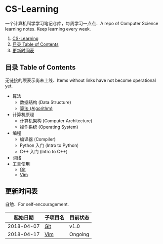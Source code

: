 # CS-Learning

一个计算机科学学习笔记仓库，每周学习一点点．A repo of Computer Science learning notes. Keep learning every week.

1. [CS-Learning](#CS-Learning)
  1. [目录 Table of Contents](#目录-Table-of-Contents)
  2. [更新时间表](#更新时间表)

## 目录 Table of Contents

无链接的项表示尚未上线．Items without links have not become operational yet.

- 算法
  - 数据结构 (Data Structure)
  - [算法 (Algorithm)](https://github.com/wklchris/CS-Learning/tree/master/Algorithm)
- 计算机原理
  - 计算机架构 (Computer Architecture)
  - 操作系统 (Operating System)
- 编程
  - 编译器 (Compiler)
  - Python 入门 (Intro to Python)
  - C++ 入门 (Intro to C++)
- 网络
- 工具使用
  - [Git](https://github.com/wklchris/CS-Learning/blob/master/Git/GitLearning.md)
  - [Vim](https://github.com/wklchris/CS-Learning/blob/master/Vim/VimLearning.md)

## 更新时间表

自勉．For self-encouragement.

| 起始日期   | 子项目名                                                                      | 目前状态 |
| ---------- | ----------------------------------------------------------------------------- | -------- |
| 2018-04-07 | [Git](https://github.com/wklchris/CS-Learning/blob/master/Git/GitLearning.md) | v1.0     |
| 2018-04-17 | [Vim](https://github.com/wklchris/CS-Learning/blob/master/Vim/VimLearning.md) | Ongoing  |
